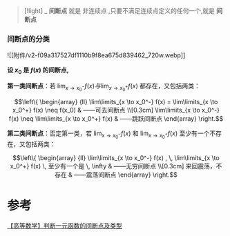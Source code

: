 


> [!light] _
> **间断点** 就是 非连续点 ,只要不满足连续点定义的任何一个,就是 **间断点**

### 间断点的分类

![[附件/v2-f09a317527df1110b9f8ea675d839462_720w.webp]]

**设 $x_0$ 是 $f(x)$ 的间断点,**

**第一类间断点**：若 $\lim_{x \to x_0^-} f(x) 与 \lim_{x \to x_0^+} f(x)$ 都存在，又包括两类：

$$\left\{
 \begin{array} {ll} \lim\limits_{x \to x_0^-} f(x) = \lim\limits_{x \to
x_0^+} f(x) \neq f(x_0) & ——可去间断点 \\[0.3cm] \lim\limits_{x \to
x_0^-} f(x) \neq \lim\limits_{x \to x_0^+} f(x) & ——跳跃间断点
\end{array} \right.$$

**第二类间断点**：否定第一类，若 $\lim_{x \to x_0^-} f(x)$ 和 $\lim_{x \to x_0^+} f(x)$ 至少有一个不存在，又包括两类：

$$\left\{
 \begin{array} {ll} \lim\limits_{x \to x_0^-} f(x) , \, \lim\limits_{x
\to x_0^+} f(x) \, 至少有一个是 \, \infty & ——无穷间断点 \\[0.3cm] 来回震荡，不存在
& ——震荡间断点 \end{array} \right.$$

# 参考

[【高等数学】判断一元函数的间断点及类型](https://zhuanlan.zhihu.com/p/30120671)



